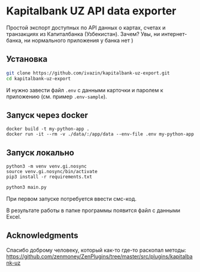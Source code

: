 # Kapitalbank UZ API data exporter

Простой экспорт доступных по API данных о картах, счетах и транзакциях из Капиталбанка (Узбекистан). Зачем? Увы, ни интернет-банка, ни нормального приложения у банка нет )

## Установка

```sh
git clone https://github.com/ivazin/kapitalbank-uz-export.git
cd kapitalbank-uz-export
```
И нужно завести файл `.env` с данными карточки и паролем к приложению (см. пример `.env-sample`).

## Запуск через docker
```
docker build -t my-python-app .
docker run -it --rm -v ./data/:/app/data --env-file .env my-python-app 
```

## Запуск локально
```
python3 -m venv venv.gi.nosync
source venv.gi.nosync/bin/activate
pip3 install -r requirements.txt 
```

```sh
python3 main.py 
```
При первом запуске потребуется ввести смс-код.

В результате работы в папке программы появится файл с данными Excel.

## Acknowledgments

Спасибо доброму человеку, который как-то где-то раскопал методы:
https://github.com/zenmoney/ZenPlugins/tree/master/src/plugins/kapitalbank-uz
